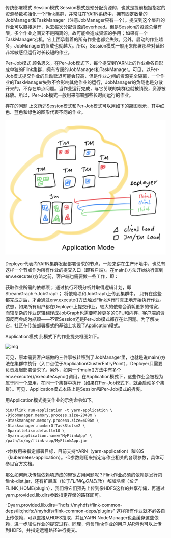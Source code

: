 传统部署模式
Session模式
Session模式是预分配资源的，也就是提前根据指定的资源参数初始化一个Flink集群，并常驻在YARN系统中，拥有固定数量的JobManager和TaskManager（注意JobManager只有一个）。提交到这个集群的作业可以直接运行，免去每次分配资源的overhead。但是Session的资源总量有限，多个作业之间又不是隔离的，故可能会造成资源的争用；如果有一个TaskManager宕机，它上面承载着的所有作业也都会失败。另外，启动的作业越多，JobManager的负载也就越大。所以，Session模式一般用来部署那些对延迟非常敏感但运行时长较短的作业。

Per-Job模式
顾名思义，在Per-Job模式下，每个提交到YARN上的作业会各自形成单独的Flink集群，拥有专属的JobManager和TaskManager。可见，以Per-Job模式提交作业的启动延迟可能会较高，但是作业之间的资源完全隔离，一个作业的TaskManager失败不会影响其他作业的运行，JobManager的负载也是分散开来的，不存在单点问题。当作业运行完成，与它关联的集群也就被销毁，资源被释放。所以，Per-Job模式一般用来部署那些长时间运行的作业。

存在的问题
上文所述Session模式和Per-Job模式可以用如下的简图表示，其中红色、蓝色和绿色的图形代表不同的作业。

![img](https://github.com/fs3085/bigdata-learn/blob/main/flink/images/app_mode.png)


Deployer代表向YARN集群发起部署请求的节点，一般来讲在生产环境中，也总有这样一个节点作为所有作业的提交入口（即客户端）。在main()方法开始执行直到env.execute()方法之前，客户端也需要做一些工作，即：

获取作业所需的依赖项；
通过执行环境分析并取得逻辑计划，即StreamGraph→JobGraph；
将依赖项和JobGraph上传到集群中。
只有在这些都完成之后，才会通过env.execute()方法触发Flink运行时真正地开始执行作业。试想，如果所有用户都在Deployer上提交作业，较大的依赖会消耗更多的带宽，而较复杂的作业逻辑翻译成JobGraph也需要吃掉更多的CPU和内存，客户端的资源反而会成为瓶颈——不管Session还是Per-Job模式都存在此问题。为了解决它，社区在传统部署模式的基础上实现了Application模式。

Application模式
此模式下的作业提交框图如下。

![img](http://imgconvert.csdnimg.cn/aHR0cHM6Ly91cGxvYWQtaW1hZ2VzLmppYW5zaHUuaW8vdXBsb2FkX2ltYWdlcy8xOTUyMzAtMzVlMDVhNWQzMDlkOTUzYy5wbmc?x-oss-process=image/format,png)


可见，原本需要客户端做的三件事被转移到了JobManager里，也就是说main()方法在集群中执行（入口点位于ApplicationClusterEntryPoint），Deployer只需要负责发起部署请求了。另外，如果一个main()方法中有多个env.execute()/executeAsync()调用，在Application模式下，这些作业会被视为属于同一个应用，在同一个集群中执行（如果在Per-Job模式下，就会启动多个集群）。可见，Application模式本质上是Session和Per-Job模式的折衷。

用Application模式提交作业的示例命令如下。

```sehll
bin/flink run-application -t yarn-application \
-Djobmanager.memory.process.size=2048m \
-Dtaskmanager.memory.process.size=4096m \
-Dtaskmanager.numberOfTaskSlots=2 \
-Dparallelism.default=10 \
-Dyarn.application.name="MyFlinkApp" \
/path/to/my/flink-app/MyFlinkApp.jar
```


-t参数用来指定部署目标，目前支持YARN（yarn-application）和K8S（kubernetes-application）。-D参数则用来指定与作业相关的各项参数，具体可参见官方文档。

那么如何解决传输依赖项造成的带宽占用问题呢？Flink作业必须的依赖是发行包flink-dist.jar，还有扩展库（位于$FLINK_HOME/lib）和插件库（位于$FLINK_HOME/plugin），我们将它们预先上传到像HDFS这样的共享存储，再通过yarn.provided.lib.dirs参数指定存储的路径即可。

-Dyarn.provided.lib.dirs="hdfs://myhdfs/flink-common-deps/lib;hdfs://myhdfs/flink-common-deps/plugins"
这样所有作业就不必各自上传依赖，可以直接从HDFS拉取，并且YARN NodeManager也会缓存这些依赖，进一步加快作业的提交过程。同理，包含Flink作业的用户JAR包也可以上传到HDFS，并指定远程路径进行提交。